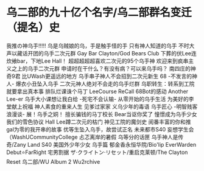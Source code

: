 # 乌二部的九十亿个名字/乌二部群名变迁（提名）史

我推の神乌手!!!!!
乌是乌贼娘的乌，手是触手怪的手
只有神人知道的乌手
不时大声以藏话开团的乌手二次元群
Gay Bar Clayton/God Bears Club
下葬的伏Lee连
炊飨bar，下地Lee Hall！
超超超超超喜欢二次元的95个乌手神
欢迎来到疯串主义之上的乌手二次元群
申请时在干什么？有没有病？可以来乌手吗？
南四庄的神奇9君
比UWash更遥远的地方
乌手串子神人不会招到二次元新生
68 -不发言的神人-
爆衣小丑坠入乌手
二次元神人绝对不会走的乌手烂群
乌职转生：转系到工院就要拿出真本事
排队烂课诛个马丁
LeeCourse ReCall
68Bot的感动 Another Lee-er
乌手大小课想让我白给 -死宅不会认输-
从零开始的乌手生活
为美好的李堂献上祝福
神人素食的重来人生
见爹过家家
义乌少年的毒语
乌手匠心 -明智贱客浪漫谈-
展！乌手之姛！
擅长骗钱的马丁校长
Bear当讴你奖了
憧憬成为乌手少女
我们的雪色协议
Hall Lee蹲二次元的枯门
神见工院的魔剑史
阅番丰富的你和推gal为零的我开串的故事
优等生坠入乌手，故尝试正名
未来都市S40
妄想学生会（WashUCommunityCollege
忐忑离岸的暑假
乌等分的话匣
乌手神人是传奇/Zany Land S40
美国外少年少女 乌手篇
郁金香永恒华院/Bio'lip EverWarden
Debut⭐FarRight 宅男割据
ザ·クライトン·リセット/重启克莱顿/The Clayton Reset
乌二部/WU Album 2
Wu2rchive
